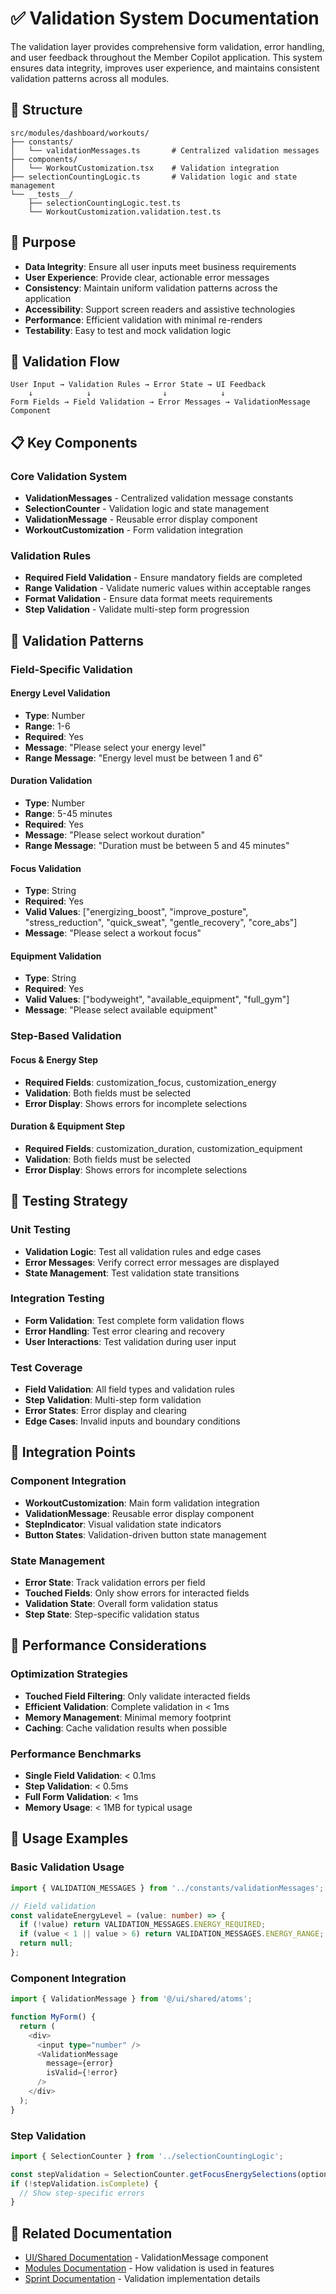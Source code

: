 # ✅ Validation System Documentation

The validation layer provides comprehensive form validation, error handling, and user feedback throughout the Member Copilot application. This system ensures data integrity, improves user experience, and maintains consistent validation patterns across all modules.

## 📁 Structure

```
src/modules/dashboard/workouts/
├── constants/
│   └── validationMessages.ts       # Centralized validation messages
├── components/
│   └── WorkoutCustomization.tsx    # Validation integration
├── selectionCountingLogic.ts       # Validation logic and state management
└── __tests__/
    ├── selectionCountingLogic.test.ts
    └── WorkoutCustomization.validation.test.ts
```

## 🎯 Purpose

- **Data Integrity**: Ensure all user inputs meet business requirements
- **User Experience**: Provide clear, actionable error messages
- **Consistency**: Maintain uniform validation patterns across the application
- **Accessibility**: Support screen readers and assistive technologies
- **Performance**: Efficient validation with minimal re-renders
- **Testability**: Easy to test and mock validation logic

## 🔄 Validation Flow

```
User Input → Validation Rules → Error State → UI Feedback
    ↓            ↓                ↓            ↓
Form Fields → Field Validation → Error Messages → ValidationMessage Component
```

## 📋 Key Components

### Core Validation System

- **ValidationMessages** - Centralized validation message constants
- **SelectionCounter** - Validation logic and state management
- **ValidationMessage** - Reusable error display component
- **WorkoutCustomization** - Form validation integration

### Validation Rules

- **Required Field Validation** - Ensure mandatory fields are completed
- **Range Validation** - Validate numeric values within acceptable ranges
- **Format Validation** - Ensure data format meets requirements
- **Step Validation** - Validate multi-step form progression

## 🎨 Validation Patterns

### Field-Specific Validation

#### Energy Level Validation
- **Type**: Number
- **Range**: 1-6
- **Required**: Yes
- **Message**: "Please select your energy level"
- **Range Message**: "Energy level must be between 1 and 6"

#### Duration Validation
- **Type**: Number
- **Range**: 5-45 minutes
- **Required**: Yes
- **Message**: "Please select workout duration"
- **Range Message**: "Duration must be between 5 and 45 minutes"

#### Focus Validation
- **Type**: String
- **Required**: Yes
- **Valid Values**: ["energizing_boost", "improve_posture", "stress_reduction", "quick_sweat", "gentle_recovery", "core_abs"]
- **Message**: "Please select a workout focus"

#### Equipment Validation
- **Type**: String
- **Required**: Yes
- **Valid Values**: ["bodyweight", "available_equipment", "full_gym"]
- **Message**: "Please select available equipment"

### Step-Based Validation

#### Focus & Energy Step
- **Required Fields**: customization_focus, customization_energy
- **Validation**: Both fields must be selected
- **Error Display**: Shows errors for incomplete selections

#### Duration & Equipment Step
- **Required Fields**: customization_duration, customization_equipment
- **Validation**: Both fields must be selected
- **Error Display**: Shows errors for incomplete selections

## 🧪 Testing Strategy

### Unit Testing
- **Validation Logic**: Test all validation rules and edge cases
- **Error Messages**: Verify correct error messages are displayed
- **State Management**: Test validation state transitions

### Integration Testing
- **Form Validation**: Test complete form validation flows
- **Error Handling**: Test error clearing and recovery
- **User Interactions**: Test validation during user input

### Test Coverage
- **Field Validation**: All field types and validation rules
- **Step Validation**: Multi-step form validation
- **Error States**: Error display and clearing
- **Edge Cases**: Invalid inputs and boundary conditions

## 🔗 Integration Points

### Component Integration
- **WorkoutCustomization**: Main form validation integration
- **ValidationMessage**: Reusable error display component
- **StepIndicator**: Visual validation state indicators
- **Button States**: Validation-driven button state management

### State Management
- **Error State**: Track validation errors per field
- **Touched Fields**: Only show errors for interacted fields
- **Validation State**: Overall form validation status
- **Step State**: Step-specific validation status

## 🚀 Performance Considerations

### Optimization Strategies
- **Touched Field Filtering**: Only validate interacted fields
- **Efficient Validation**: Complete validation in < 1ms
- **Memory Management**: Minimal memory footprint
- **Caching**: Cache validation results when possible

### Performance Benchmarks
- **Single Field Validation**: < 0.1ms
- **Step Validation**: < 0.5ms
- **Full Form Validation**: < 1ms
- **Memory Usage**: < 1MB for typical usage

## 🔧 Usage Examples

### Basic Validation Usage
```typescript
import { VALIDATION_MESSAGES } from '../constants/validationMessages';

// Field validation
const validateEnergyLevel = (value: number) => {
  if (!value) return VALIDATION_MESSAGES.ENERGY_REQUIRED;
  if (value < 1 || value > 6) return VALIDATION_MESSAGES.ENERGY_RANGE;
  return null;
};
```

### Component Integration
```typescript
import { ValidationMessage } from '@/ui/shared/atoms';

function MyForm() {
  return (
    <div>
      <input type="number" />
      <ValidationMessage 
        message={error} 
        isValid={!error}
      />
    </div>
  );
}
```

### Step Validation
```typescript
import { SelectionCounter } from '../selectionCountingLogic';

const stepValidation = SelectionCounter.getFocusEnergySelections(options);
if (!stepValidation.isComplete) {
  // Show step-specific errors
}
```

## 🔗 Related Documentation

- [UI/Shared Documentation](../ui/shared/README.md) - ValidationMessage component
- [Modules Documentation](../modules/README.md) - How validation is used in features
- [Sprint Documentation](../sprints/validation/) - Validation implementation details 